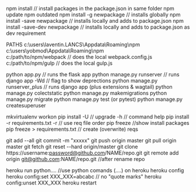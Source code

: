 npm install // install packages in the package.json in same folder
npm update
npm outdated
npm install -g newpackage  // installs globally
npm install -save newpackage  // installs locally and adds to package.json
npm install -save-dev newpackage  // installs locally and adds to package.json as dev requirement

PATHS
c:\users\laventin.LANCS\Appdata\Roaming\npm\
c:\users\yobmod\Appdata\Roaming\npm\
c:/path/to/npm/webpack      //  does the local webpack.config.js
c:/path/to/npm/gulp         //  does the local gulp.js



python app.py   // runs the flask app
python manage.py runserver   // runs django app         -Wd   // flag to show deprections
python manage.py runserver_plus   // runs django app (plus extensions & wagtail)
python manage.py colectstatic
python manage.py makemigrations
python manage.py migrate
python manage.py test (or pytest)
python manage.py createsuperuser

mkvirtualenv <name>
workon <name>
pip install <xxx> 					-U // upgrade    -h // command help
pip install -r requirements.txt		 -r // use req file order
pip freeze							//show install packages
pip freeze > requirements.txt     	// create (overwrite) reqs



git add --all
git commit -m "xxxxx"
git push origin master
git pull origin master
git fetch
git reset --hard origin/master
git clone https://username:password@github.com/NAME/repo.git
git remote add origin git@github.com:NAME/repo.git   //after rename repo


heroku run python....    //use python comands (....) on heroku
heroku config
heroku config:set XXX_XXX=abcabc  // no "quote marks"
heroku config:unset XXX_XXX
heroku restart
